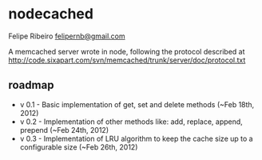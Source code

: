 # nodecached

Felipe Ribeiro <felipernb@gmail.com>

A memcached server wrote in node, following the protocol described at
http://code.sixapart.com/svn/memcached/trunk/server/doc/protocol.txt

## roadmap
 * v 0.1 - Basic implementation of get, set and delete methods (~Feb 18th, 2012)
 * v 0.2 - Implementation of other methods like: add, replace, append, prepend (~Feb 24th, 2012)
 * v 0.3 - Implementation of LRU algorithm to keep the cache size up to a configurable size (~Feb 26th, 2012) 
